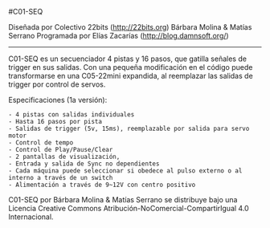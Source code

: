
#C01-SEQ

Diseñada por Colectivo 22bits (http://22bits.org)
Bárbara Molina & Matías Serrano
Programada por Elías Zacarías (http://blog.damnsoft.org/)



_______________________

C01-SEQ es un secuenciador 4 pistas y 16 pasos, que gatilla señales de trigger en sus salidas. Con una pequeña modificación en el código puede transformarse en una C05-22mini expandida, al reemplazar las salidas de trigger por control de servos.

  Especificaciones (1a versión):

    - 4 pistas con salidas individuales
    - Hasta 16 pasos por pista
    - Salidas de trigger (5v, 15ms), reemplazable por salida para servo motor
    - Control de tempo
    - Control de Play/Pause/Clear
    - 2 pantallas de visualización, 
    - Entrada y salida de Sync no dependientes 
    - Cada máquina puede seleccionar si obedece al pulso externo o al interno a través de un switch
    - Alimentación a través de 9~12V con centro positivo
    
    
C01-SEQ por Bárbara Molina & Matías Serrano se distribuye bajo una Licencia Creative Commons Atribución-NoComercial-CompartirIgual 4.0 Internacional.    
    
